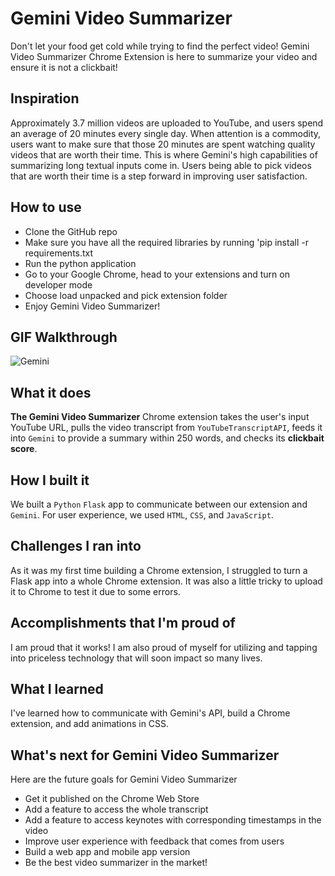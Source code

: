 # Gemini Video Summarizer
Don't let your food get cold while trying to find the perfect video! 
Gemini Video Summarizer Chrome Extension is here to summarize your video and ensure it is not a clickbait!

## Inspiration
Approximately 3.7 million videos are uploaded to YouTube, and users spend an average of 20 minutes every single day. When attention is a commodity, users want to make sure that those 20 minutes are spent watching quality videos that are worth their time. This is where Gemini's high capabilities of summarizing long textual inputs come in. Users being able to pick videos that are worth their time is a step forward in improving user satisfaction. 

## How to use
- Clone the GitHub repo
- Make sure you have all the required libraries by running 'pip install -r requirements.txt
- Run the python application
- Go to your Google Chrome, head to your extensions and turn on developer mode
- Choose load unpacked and pick extension folder
- Enjoy Gemini Video Summarizer! 

## GIF Walkthrough
![Gemini](https://github.com/AkselCan/geminihacktathon/assets/89808958/d5f98d40-5016-4121-a329-d17145b55b33)


## What it does
**The Gemini Video Summarizer** Chrome extension takes the user's input YouTube URL, pulls the video transcript from `YouTubeTranscriptAPI`, feeds it into `Gemini` to provide a summary within 250 words, and checks its **clickbait score**.

## How I built it
We built a `Python` `Flask` app to communicate between our extension and `Gemini`. For user experience, we used `HTML`, `CSS`, and `JavaScript`.

## Challenges I ran into
As it was my first time building a Chrome extension, I struggled to turn a Flask app into a whole Chrome extension. It was also a little tricky to upload it to Chrome to test it due to some errors. 

## Accomplishments that I'm proud of
I am proud that it works! I am also proud of myself for utilizing and tapping into priceless technology that will soon impact so many lives.

## What I learned
I've learned how to communicate with Gemini's API, build a Chrome extension, and add animations in CSS. 

## What's next for Gemini Video Summarizer
Here are the future goals for Gemini Video Summarizer
- Get it published on the Chrome Web Store
- Add a feature to access the whole transcript
- Add a feature to access keynotes with corresponding timestamps in the video
- Improve user experience with feedback that comes from users
- Build a web app and mobile app version
- Be the best video summarizer in the market!

